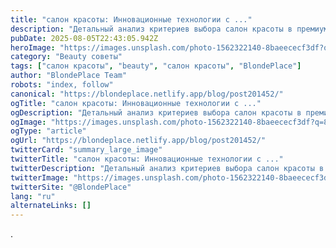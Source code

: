 ```yaml
---
title: "салон красоты: Инновационные технологии с ..."
description: "Детальный анализ критериев выбора салон красоты в премиум-салоне. Комплексное исследование рыночных предложений. Обратитесь за консультацией к профессионалам Blo..."
pubDate: 2025-08-05T22:43:05.942Z
heroImage: "https://images.unsplash.com/photo-1562322140-8baeececf3df?q=80&w=800&auto=format&fit=crop"
category: "Beauty советы"
tags: ["салон красоты", "beauty", "салон красоты", "BlondePlace"]
author: "BlondePlace Team"
robots: "index, follow"
canonical: "https://blondeplace.netlify.app/blog/post201452/"
ogTitle: "салон красоты: Инновационные технологии с ..."
ogDescription: "Детальный анализ критериев выбора салон красоты в премиум-салоне. Комплексное исследование рыночных предложений. Обратитесь за консультацией к профессионалам Blo..."
ogImage: "https://images.unsplash.com/photo-1562322140-8baeececf3df?q=80&w=800&auto=format&fit=crop"
ogType: "article"
ogUrl: "https://blondeplace.netlify.app/blog/post201452/"
twitterCard: "summary_large_image"
twitterTitle: "салон красоты: Инновационные технологии с ..."
twitterDescription: "Детальный анализ критериев выбора салон красоты в премиум-салоне. Комплексное исследование рыночных предложений. Обратитесь за консультацией к профессионалам Blo..."
twitterImage: "https://images.unsplash.com/photo-1562322140-8baeececf3df?q=80&w=800&auto=format&fit=crop"
twitterSite: "@BlondePlace"
lang: "ru"
alternateLinks: []
---
```


<script type="application/ld+json">
{
  "@context": "https://schema.org",
  "@type": "HowTo",
  "name": "салон красоты: Инновационные технологии с ...",
  "description": "Детальный анализ критериев выбора салон красоты в премиум-салоне. Комплексное исследование рыночных предложений. Обратитесь за консультацией к профессионалам Blo...",
  "image": {
    "@type": "ImageObject",
    "url": "https://images.unsplash.com/photo-1562322140-8baeececf3df?q=80&w=800&auto=format&fit=crop"
  },
  "aggregateRating": {
    "@type": "AggregateRating",
    "ratingValue": "4.9",
    "reviewCount": 381,
    "bestRating": "5",
    "worstRating": "1"
  },
  "publisher": {
    "@type": "Organization",
    "name": "BlondePlace Beauty Blog",
    "logo": {
      "@type": "ImageObject",
      "url": "https://blondeplace.netlify.app/favicon.svg"
    }
  },
  "datePublished": "2025-08-05T22:43:05.942Z",
  "dateModified": "2025-08-05T22:43:05.942Z",
  "author": {
    "@type": "Person",
    "name": "Эксперт BlondePlace"
  },
  "mainEntityOfPage": {
    "@type": "WebPage",
    "@id": "https://blondeplace.netlify.app/blog/post201452/"
  }
}
</script>

.